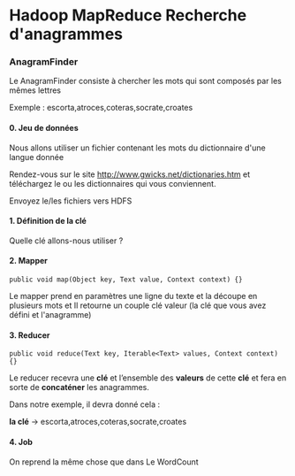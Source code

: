 # Hadoop MapReduce Recherche d'anagrammes 
### AnagramFinder 

Le AnagramFinder consiste à chercher les mots qui sont composés par les mêmes lettres

Exemple : escorta,atroces,coteras,socrate,croates


#### 0. Jeu de données 
Nous allons utiliser un fichier contenant les mots du dictionnaire d'une langue donnée

Rendez-vous sur le site http://www.gwicks.net/dictionaries.htm et téléchargez le ou les dictionnaires qui vous conviennent.

Envoyez le/les fichiers vers HDFS

#### 1. Définition de la clé  

Quelle clé allons-nous utiliser ?

#### 2. Mapper 

`public void map(Object key, Text value, Context context) {}`

Le mapper prend en paramètres une ligne du texte et la découpe en plusieurs mots et 
Il retourne un couple clé valeur (la clé que vous avez défini et l'anagramme)


#### 3. Reducer   
  
`public void reduce(Text key, Iterable<Text> values, Context context)  {}`


Le reducer recevra une **clé** et l’ensemble des **valeurs** de cette **clé** et fera en sorte de **concaténer** les anagrammes.

Dans notre exemple, il devra donné cela :

**la clé** -> escorta,atroces,coteras,socrate,croates

#### 4. Job

On reprend la même chose que dans Le WordCount


